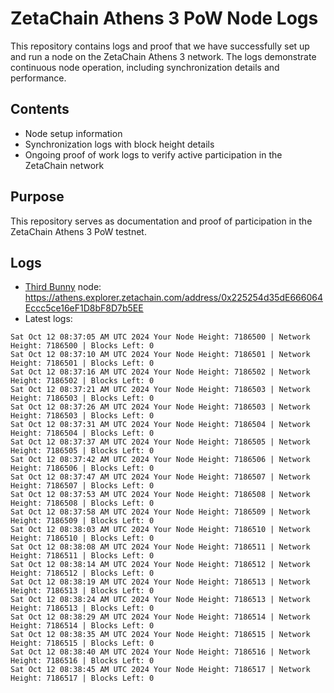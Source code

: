 # ZetaChain Athens 3 PoW Node Logs
This repository contains logs and proof that we have successfully set up and run a node on the ZetaChain Athens 3 network. The logs demonstrate continuous node operation, including synchronization details and performance.

## Contents
- Node setup information
- Synchronization logs with block height details
- Ongoing proof of work logs to verify active participation in the ZetaChain network

## Purpose
This repository serves as documentation and proof of participation in the ZetaChain Athens 3 PoW testnet.

## Logs

- [Third Bunny](https://thirdbunny.xyz/) node: https://athens.explorer.zetachain.com/address/0x225254d35dE666064Eccc5ce16eF1D8bF8D7b5EE
- Latest logs:
```
Sat Oct 12 08:37:05 AM UTC 2024 Your Node Height: 7186500 | Network Height: 7186500 | Blocks Left: 0
Sat Oct 12 08:37:10 AM UTC 2024 Your Node Height: 7186501 | Network Height: 7186501 | Blocks Left: 0
Sat Oct 12 08:37:16 AM UTC 2024 Your Node Height: 7186502 | Network Height: 7186502 | Blocks Left: 0
Sat Oct 12 08:37:21 AM UTC 2024 Your Node Height: 7186503 | Network Height: 7186503 | Blocks Left: 0
Sat Oct 12 08:37:26 AM UTC 2024 Your Node Height: 7186503 | Network Height: 7186503 | Blocks Left: 0
Sat Oct 12 08:37:31 AM UTC 2024 Your Node Height: 7186504 | Network Height: 7186504 | Blocks Left: 0
Sat Oct 12 08:37:37 AM UTC 2024 Your Node Height: 7186505 | Network Height: 7186505 | Blocks Left: 0
Sat Oct 12 08:37:42 AM UTC 2024 Your Node Height: 7186506 | Network Height: 7186506 | Blocks Left: 0
Sat Oct 12 08:37:47 AM UTC 2024 Your Node Height: 7186507 | Network Height: 7186507 | Blocks Left: 0
Sat Oct 12 08:37:53 AM UTC 2024 Your Node Height: 7186508 | Network Height: 7186508 | Blocks Left: 0
Sat Oct 12 08:37:58 AM UTC 2024 Your Node Height: 7186509 | Network Height: 7186509 | Blocks Left: 0
Sat Oct 12 08:38:03 AM UTC 2024 Your Node Height: 7186510 | Network Height: 7186510 | Blocks Left: 0
Sat Oct 12 08:38:08 AM UTC 2024 Your Node Height: 7186511 | Network Height: 7186511 | Blocks Left: 0
Sat Oct 12 08:38:14 AM UTC 2024 Your Node Height: 7186512 | Network Height: 7186512 | Blocks Left: 0
Sat Oct 12 08:38:19 AM UTC 2024 Your Node Height: 7186513 | Network Height: 7186513 | Blocks Left: 0
Sat Oct 12 08:38:24 AM UTC 2024 Your Node Height: 7186513 | Network Height: 7186513 | Blocks Left: 0
Sat Oct 12 08:38:29 AM UTC 2024 Your Node Height: 7186514 | Network Height: 7186514 | Blocks Left: 0
Sat Oct 12 08:38:35 AM UTC 2024 Your Node Height: 7186515 | Network Height: 7186515 | Blocks Left: 0
Sat Oct 12 08:38:40 AM UTC 2024 Your Node Height: 7186516 | Network Height: 7186516 | Blocks Left: 0
Sat Oct 12 08:38:45 AM UTC 2024 Your Node Height: 7186517 | Network Height: 7186517 | Blocks Left: 0
```

